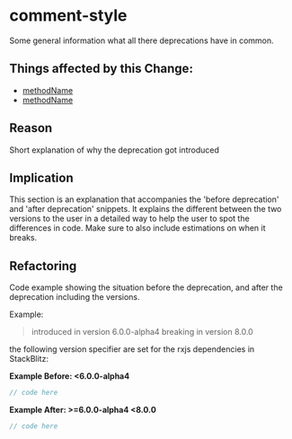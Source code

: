 <!-- ruid-groups

- :
  - /tree//deprecation-comments/crawled.ts#L6
  - /tree//deprecation-comments/crawled.ts#L14
  - /tree//deprecation-comments/crawled.ts#L24
  - /tree//deprecation-comments/crawled.ts#L29
  - /tree//deprecation-comments/crawled.ts#L34

ruid-groups -->

# comment-style

Some general information what all there deprecations have in common.

## Things affected by this Change:

- [methodName](url)
- [methodName](url)

## Reason

Short explanation of why the deprecation got introduced

## Implication

This section is an explanation that accompanies the 'before deprecation' and 'after deprecation' snippets.
It explains the different between the two versions to the user in a detailed way to help the user to spot the differences in code.
Make sure to also include estimations on when it breaks.

## Refactoring

Code example showing the situation before the deprecation, and after the deprecation including the versions.

Example:

> introduced in version 6.0.0-alpha4
> breaking in version 8.0.0

the following version specifier are set for the rxjs dependencies in StackBlitz:

**Example Before: <6.0.0-alpha4**

```ts
// code here
```

**Example After: >=6.0.0-alpha4 <8.0.0**

```ts
// code here
```
